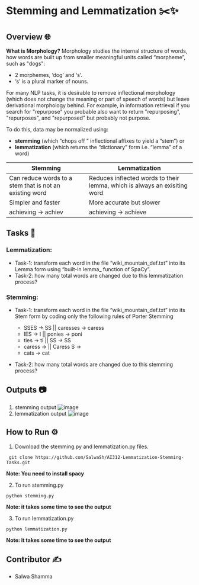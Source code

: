 # Stemming and Lemmatization ✂️✨
## Overview 🌐

**What is Morphology?**
Morphology studies the internal structure of words, how words are built up from smaller meaningful units called “morpheme”, such as  "dogs":
- 2 morphemes, ‘dog’ and ‘s’.
- ‘s’ is a plural marker of nouns.

For many NLP tasks, it is desirable to remove inflectional morphology (which does not change the meaning or part of speech of words) but leave derivational morphology behind. For example, in information retrieval if you search for "repurpose" you probable also want to return "repurposing", "repurposes", and "repurposed" but probably not purpose.

To do this, data may be normalized using:
- **stemming** (which “chops off ” inflectional affixes to yield a “stem”) or
- **lemmatization** (which returns the “dictionary” form i.e. “lemma” of a word)

<table>
  <thead>
    <tr>
      <th>Stemming</th>
      <th>Lemmatization</th>
    </tr>
  </thead>
  <tbody>
    <tr>
      <td>Can reduce words to a stem that is not an existing word</td>
      <td>Reduces inflected words to their lemma, which is always an exisiting word</td>
    </tr>
     <tr>
      <td>Simpler and faster</td>
      <td>More accurate but slower</td>
     </tr>
     <tr>
      <td>achieving -> achiev</td>
      <td>achieving -> achieve</td>
    </tr>
  </tbody>
</table>

## Tasks  📝

### Lemmatization:
- Task-1: transform each word in the file “wiki_mountain_def.txt” into its Lemma form using “built-in lemma_ function of SpaCy”.
- Task-2: how many total words are changed due to this lemmatization process?
 
### Stemming:
- Task-1: transform each word in the file “wiki_mountain_def.txt” into its Stem form 
by coding  only the following rules of Porter Stemming

  - SSES -> SS  || caresses -> caress
  - IES -> I    || ponies -> poni
  - ties -> ti  || SS -> SS
  - caress ->   || Caress S -> 
  - cats -> cat

- Task-2: how many total words are changed due to this stemming process?

## Outputs 📷
1. stemming output
![image](https://github.com/user-attachments/assets/1da402e8-1408-431b-bd9e-a7da8b4ec076)
2. lemmatization output
![image](https://github.com/user-attachments/assets/b38554fd-052b-4c90-a97d-3f72cd14452f)


## How to Run ⚙️

1. Download the stemming.py and lemmatization.py files.
```
 git clone https://github.com/SalwaSh/AI312-Lemmatization-Stemming-Tasks.git
```
**Note: You need to install spacy**

2. To run stemming.py
```
python stemming.py
```
**Note: it takes some time to see the output**

3. To run lemmatization.py
```
python lemmatization.py
```
**Note: it takes some time to see the output**

## Contributor ✍️
- Salwa Shamma

